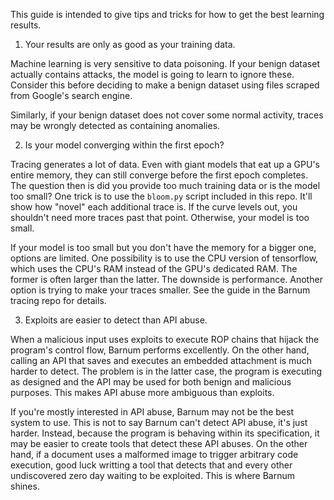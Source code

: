 This guide is intended to give tips and tricks for how to get the best learning results.

1. Your results are only as good as your training data.

Machine learning is very sensitive to data poisoning. If your benign dataset actually
contains attacks, the model is going to learn to ignore these. Consider this before
deciding to make a benign dataset using files scraped from Google's search engine.

Similarly, if your benign dataset does not cover some normal activity, traces
may be wrongly detected as containing anomalies.

2. Is your model converging within the first epoch?

Tracing generates a lot of data. Even with giant models that eat up a GPU's entire
memory, they can still converge before the first epoch completes. The question then
is did you provide too much training data or is the model too small? One trick is to
use the `bloom.py` script included in this repo. It'll show how "novel" each additional
trace is. If the curve levels out, you shouldn't need more traces past that point.
Otherwise, your model is too small.

If your model is too small but you don't have the memory for a bigger one, options are
limited. One possibility is to use the CPU version of tensorflow, which uses the CPU's
RAM instead of the GPU's dedicated RAM. The former is often larger than the latter. The
downside is performance. Another option is trying to make your traces smaller. See the
guide in the Barnum tracing repo for details.

3. Exploits are easier to detect than API abuse.

When a malicious input uses exploits to execute ROP chains that hijack the program's
control flow, Barnum performs excellently. On the other hand, calling an API that
saves and executes an embedded attachment is much harder to detect. The problem
is in the latter case, the program is executing as designed and the API may be used
for both benign and malicious purposes. This makes API abuse more ambiguous than
exploits.

If you're mostly interested in API abuse, Barnum may not be the best system to use.
This is not to say Barnum can't detect API abuse, it's just harder.
Instead, because the program is behaving within its specification, it may
be easier to create tools that detect these API abuses. On the other hand, if a
document uses a malformed image to trigger arbitrary code execution, good luck
writting a tool that detects that and every other undiscovered zero day waiting to
be exploited. This is where Barnum shines.
